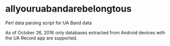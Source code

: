 # allyouruabandarebelongtous
Perl data parsing script for UA Band data

As of October 26, 2016 only databases extracted from Android devices with the UA Record app are supported.
